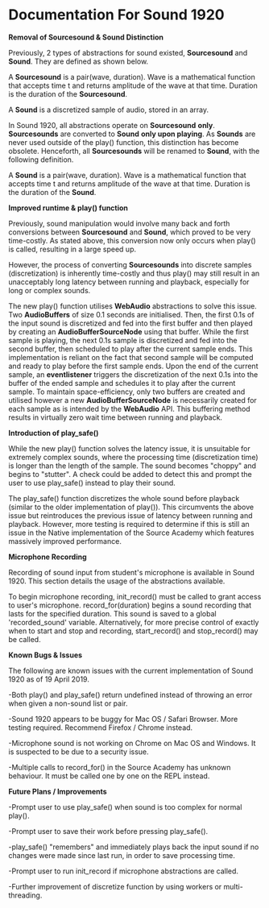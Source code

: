 __**Documentation For Sound 1920**__
=====================================

**Removal of Sourcesound & Sound Distinction**

Previously, 2 types of abstractions for sound existed, __Sourcesound__ and __Sound__. They are defined as shown below.

A __Sourcesound__ is a pair(wave, duration). Wave is a mathematical function that accepts time t and returns amplitude of the wave at that time. Duration is the duration of the __Sourcesound__.

A __Sound__ is a discretized sample of audio, stored in an array.

In Sound 1920, all abstractions operate on __Sourcesound__ **only**. __Sourcesounds__ are converted to __Sound__ **only upon playing**. As __Sounds__ are never used outside of the play() function, this distinction has become obsolete. Henceforth, all __Sourcesounds__ will be renamed to __Sound__, with the following definition.

A __Sound__ is a pair(wave, duration). Wave is a mathematical function that accepts time t and returns amplitude of the wave at that time. Duration is the duration of the __Sound__.


**Improved runtime & play() function**

Previously, sound manipulation would involve many back and forth conversions between __Sourcesound__ and __Sound__, which proved to be very time-costly. As stated above, this conversion now only occurs when play() is called, resulting in a large speed up.

However, the process of converting __Sourcesounds__ into discrete samples (discretization) is inherently time-costly and thus play() may still result in an unacceptably long latency between running and playback, especially for long or complex sounds.

The new play() function utilises __WebAudio__ abstractions to solve this issue. Two __AudioBuffers__ of size 0.1 seconds are initialised. Then, the first 0.1s of the input sound is discretized and fed into the first buffer and then played by creating an __AudioBufferSourceNode__ using that buffer. While the first sample is playing, the next 0.1s sample is discretized and fed into the second buffer, then scheduled to play after the current sample ends. This implementation is reliant on the fact that second sample will be computed and ready to play before the first sample ends. Upon the end of the current sample, an __eventlistener__ triggers the discretization of the next 0.1s into the buffer of the ended sample and schedules it to play after the current sample. To maintain space-efficiency, only two buffers are created and utilised however a new __AudioBufferSourceNode__ is necessarily created for each sample as is intended by the __WebAudio__ API. This buffering method results in virtually zero wait time between running and playback.


**Introduction of play_safe()**

While the new play() function solves the latency issue, it is unsuitable for extremely complex sounds, where the processing time (discretization time) is longer than the length of the sample. The sound becomes "choppy" and begins to "stutter". A check could be added to detect this and prompt the user to use play_safe() instead to play their sound.

The play_safe() function discretizes the whole sound before playback (similar to the older implementation of play()). This circumvents the above issue but reintroduces the previous issue of latency between running and playback. However, more testing is required to determine if this is still an issue in the Native implementation of the Source Academy which features massively improved performance.

**Microphone Recording**

Recording of sound input from student's microphone is available in Sound 1920. This section details the usage of the abstractions available.

To begin microphone recording, init_record() must be called to grant access to user's microphone. record_for(duration) begins a sound recording that lasts for the specified duration. This
sound is saved to a global 'recorded_sound' variable. Alternatively, for more precise control of exactly when to start and stop and recording, start_record() and stop_record() may be called.


**Known Bugs & Issues**

The following are known issues with the current implementation of Sound 1920 as of 19 April 2019.

-Both play() and play_safe() return undefined instead of throwing an error when given a non-sound list or pair.

-Sound 1920 appears to be buggy for Mac OS / Safari Browser. More testing required. Recommend Firefox / Chrome instead.

-Microphone sound is not working on Chrome on Mac OS and Windows. It is suspected to be due to a security issue.

-Multiple calls to record_for() in the Source Academy has unknown behaviour. It must be called one by one on the REPL instead.


**Future Plans / Improvements**

-Prompt user to use play_safe() when sound is too complex for normal play().

-Prompt user to save their work before pressing play_safe().

-play_safe() "remembers" and immediately plays back the input sound if no changes were made since last run, in order to save processing time.

-Prompt user to run init_record if microphone abstractions are called.

-Further improvement of discretize function by using workers or multi-threading.
